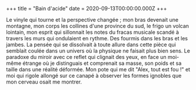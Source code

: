 +++
title = "Bain d'acide"
date = 2020-09-13T00:00:00.000Z
+++

Le vinyle qui tourne et la perspective changée ; mon bras devenait une montagne, mon corps les collines d'une province du sud, le frigo un volcan lointain, mon esprit qui sillonnait les notes du fracas musicale scandé à travers les murs qui ondulaient en rythme. Des fourmis dans les bras et les jambes. La pensée qui se dissolvait à toute allure dans cette pièce qui semblait coulée dans un univers où la physique ne faisait plus bien sens. Le paradoxe du miroir avec ce reflet qui clignait des yeux, en face un moi-même étrange où je distinguais et comprenait sa masse, son poids et sa taille dans une réalité déformée. Mon pote qui me dit "Alex, tout est fou !" et moi qui rigole allongé sur ce canapé à observer les formes ignobles que mon cerveau osait me montrer.
